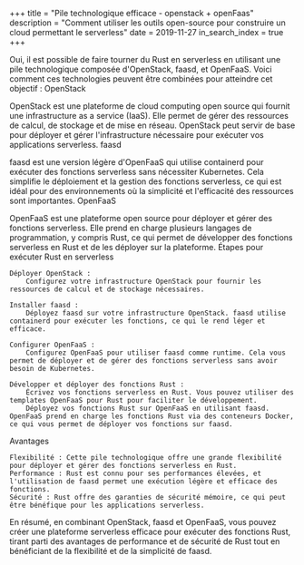 +++
title = "Pile technologique efficace - openstack + openFaas"
description = "Comment utiliser les outils open-source pour construire un cloud permettant le serverless"
date = 2019-11-27
in_search_index = true
+++

Oui, il est possible de faire tourner du Rust en serverless en utilisant une pile technologique composée d'OpenStack, faasd, et OpenFaaS. Voici comment ces technologies peuvent être combinées pour atteindre cet objectif :
OpenStack

OpenStack est une plateforme de cloud computing open source qui fournit une infrastructure as a service (IaaS). Elle permet de gérer des ressources de calcul, de stockage et de mise en réseau. OpenStack peut servir de base pour déployer et gérer l'infrastructure nécessaire pour exécuter vos applications serverless.
faasd

faasd est une version légère d'OpenFaaS qui utilise containerd pour exécuter des fonctions serverless sans nécessiter Kubernetes. Cela simplifie le déploiement et la gestion des fonctions serverless, ce qui est idéal pour des environnements où la simplicité et l'efficacité des ressources sont importantes.
OpenFaaS

OpenFaaS est une plateforme open source pour déployer et gérer des fonctions serverless. Elle prend en charge plusieurs langages de programmation, y compris Rust, ce qui permet de développer des fonctions serverless en Rust et de les déployer sur la plateforme.
Étapes pour exécuter Rust en serverless

    Déployer OpenStack :
        Configurez votre infrastructure OpenStack pour fournir les ressources de calcul et de stockage nécessaires.

    Installer faasd :
        Déployez faasd sur votre infrastructure OpenStack. faasd utilise containerd pour exécuter les fonctions, ce qui le rend léger et efficace.

    Configurer OpenFaaS :
        Configurez OpenFaaS pour utiliser faasd comme runtime. Cela vous permet de déployer et de gérer des fonctions serverless sans avoir besoin de Kubernetes.

    Développer et déployer des fonctions Rust :
        Écrivez vos fonctions serverless en Rust. Vous pouvez utiliser des templates OpenFaaS pour Rust pour faciliter le développement.
        Déployez vos fonctions Rust sur OpenFaaS en utilisant faasd. OpenFaaS prend en charge les fonctions Rust via des conteneurs Docker, ce qui vous permet de déployer vos fonctions sur faasd.

Avantages

    Flexibilité : Cette pile technologique offre une grande flexibilité pour déployer et gérer des fonctions serverless en Rust.
    Performance : Rust est connu pour ses performances élevées, et l'utilisation de faasd permet une exécution légère et efficace des fonctions.
    Sécurité : Rust offre des garanties de sécurité mémoire, ce qui peut être bénéfique pour les applications serverless.

En résumé, en combinant OpenStack, faasd et OpenFaaS, vous pouvez créer une plateforme serverless efficace pour exécuter des fonctions Rust, tirant parti des avantages de performance et de sécurité de Rust tout en bénéficiant de la flexibilité et de la simplicité de faasd.